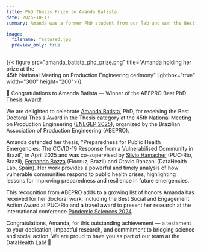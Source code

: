 ```yaml
---
title: PhD Thesis Prize to Amanda Batista
date: 2025-10-17
summary: Amanda was a former PhD student from our lab and won the Best Thesis Prize for her area

image:
  filename: featured.jpg
  preview_only: true
---
```


<!--more-->

{{< figure src="amanda_batista_phd_prize.png" 
title="Amanda holding her prize at the <br> 45th National Meeting on Production Engineering cerimony" 
lightbox="true" width="300" height="200">}}


🎉 Congratulations to Amanda Batista — Winner of the ABEPRO Best PhD Thesis Award!

We are delighted to celebrate [Amanda Batista](https://datahealthlab.org/author/amanda-batista/), PhD, for receiving the Best Doctoral Thesis Award in the Thesis category at the 45th National Meeting on Production Engineering ([ENEGEP 2025]("https://portal.abepro.org.br/enegep/2025/premiacao/")), organized by the Brazilian Association of Production Engineering (ABEPRO).

Amanda defended her thesis, "Preparedness for Public Health Emergencies: The COVID-19 Response from a Vulnerabilised Community in Brazil", in April 2025 and was co-supervised by [Silvio Hamacher](https://scholar.google.com/citations?user=piH7UswAAAAJ&hl=en) (PUC-Rio, Brazil), [Fernando Bozza](https://scholar.google.com/citations?user=B01VyPgAAAAJ&hl=en) (Fiocruz, Brazil) and Otavio Ranzani (DataHealth Lab, Spain). Her work provides a powerful and timely analysis of how vulnerable communities respond to public health crises, highlighting lessons for improving preparedness and resilience in future emergencies.

This recognition from ABEPRO adds to a growing list of honors Amanda has received for her doctoral work, including the Best Social and Engagement Action Award at PUC-Rio and a travel award to present her research at the international conference [Pandemic Sciences 2024](https://www.psi.ox.ac.uk/news-and-opinion/international-pandemic-sciences-conference-2024-concludes-with-record-breaking-attendance-and-global-impact).

Congratulations, Amanda, for this outstanding achievement — a testament to your dedication, impactful research, and commitment to bridging science and social action.
We are proud to have you as part of our team at the DataHealth Lab! 👏